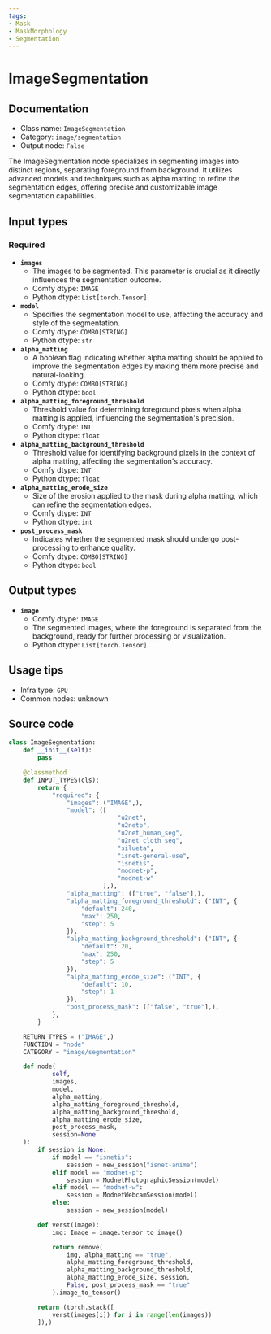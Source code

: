 ```yaml
---
tags:
- Mask
- MaskMorphology
- Segmentation
---
```


# ImageSegmentation
## Documentation
- Class name: `ImageSegmentation`
- Category: `image/segmentation`
- Output node: `False`

The ImageSegmentation node specializes in segmenting images into distinct regions, separating foreground from background. It utilizes advanced models and techniques such as alpha matting to refine the segmentation edges, offering precise and customizable image segmentation capabilities.
## Input types
### Required
- **`images`**
    - The images to be segmented. This parameter is crucial as it directly influences the segmentation outcome.
    - Comfy dtype: `IMAGE`
    - Python dtype: `List[torch.Tensor]`
- **`model`**
    - Specifies the segmentation model to use, affecting the accuracy and style of the segmentation.
    - Comfy dtype: `COMBO[STRING]`
    - Python dtype: `str`
- **`alpha_matting`**
    - A boolean flag indicating whether alpha matting should be applied to improve the segmentation edges by making them more precise and natural-looking.
    - Comfy dtype: `COMBO[STRING]`
    - Python dtype: `bool`
- **`alpha_matting_foreground_threshold`**
    - Threshold value for determining foreground pixels when alpha matting is applied, influencing the segmentation's precision.
    - Comfy dtype: `INT`
    - Python dtype: `float`
- **`alpha_matting_background_threshold`**
    - Threshold value for identifying background pixels in the context of alpha matting, affecting the segmentation's accuracy.
    - Comfy dtype: `INT`
    - Python dtype: `float`
- **`alpha_matting_erode_size`**
    - Size of the erosion applied to the mask during alpha matting, which can refine the segmentation edges.
    - Comfy dtype: `INT`
    - Python dtype: `int`
- **`post_process_mask`**
    - Indicates whether the segmented mask should undergo post-processing to enhance quality.
    - Comfy dtype: `COMBO[STRING]`
    - Python dtype: `bool`
## Output types
- **`image`**
    - Comfy dtype: `IMAGE`
    - The segmented images, where the foreground is separated from the background, ready for further processing or visualization.
    - Python dtype: `List[torch.Tensor]`
## Usage tips
- Infra type: `GPU`
- Common nodes: unknown


## Source code
```python
class ImageSegmentation:
    def __init__(self):
        pass

    @classmethod
    def INPUT_TYPES(cls):
        return {
            "required": {
                "images": ("IMAGE",),
                "model": ([
                              "u2net",
                              "u2netp",
                              "u2net_human_seg",
                              "u2net_cloth_seg",
                              "silueta",
                              "isnet-general-use",
                              "isnetis",
                              "modnet-p",
                              "modnet-w"
                          ],),
                "alpha_matting": (["true", "false"],),
                "alpha_matting_foreground_threshold": ("INT", {
                    "default": 240,
                    "max": 250,
                    "step": 5
                }),
                "alpha_matting_background_threshold": ("INT", {
                    "default": 20,
                    "max": 250,
                    "step": 5
                }),
                "alpha_matting_erode_size": ("INT", {
                    "default": 10,
                    "step": 1
                }),
                "post_process_mask": (["false", "true"],),
            },
        }

    RETURN_TYPES = ("IMAGE",)
    FUNCTION = "node"
    CATEGORY = "image/segmentation"

    def node(
            self,
            images,
            model,
            alpha_matting,
            alpha_matting_foreground_threshold,
            alpha_matting_background_threshold,
            alpha_matting_erode_size,
            post_process_mask,
            session=None
    ):
        if session is None:
            if model == "isnetis":
                session = new_session("isnet-anime")
            elif model == "modnet-p":
                session = ModnetPhotographicSession(model)
            elif model == "modnet-w":
                session = ModnetWebcamSession(model)
            else:
                session = new_session(model)

        def verst(image):
            img: Image = image.tensor_to_image()

            return remove(
                img, alpha_matting == "true",
                alpha_matting_foreground_threshold,
                alpha_matting_background_threshold,
                alpha_matting_erode_size, session,
                False, post_process_mask == "true"
            ).image_to_tensor()

        return (torch.stack([
            verst(images[i]) for i in range(len(images))
        ]),)

```
